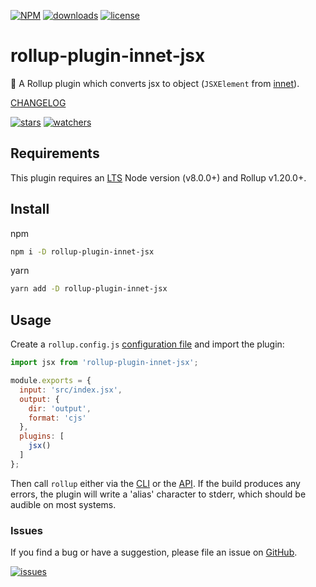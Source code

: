 [![NPM](https://img.shields.io/npm/v/rollup-plugin-innet-jsx.svg)](https://www.npmjs.com/package/rollup-plugin-innet-jsx)
[![downloads](https://img.shields.io/npm/dm/rollup-plugin-innet-jsx.svg)](https://www.npmtrends.com/rollup-plugin-innet-jsx)
[![license](https://img.shields.io/npm/l/rollup-plugin-innet-jsx)](https://github.com/d8corp/rollup-plugin-innet-jsx/blob/main/LICENSE)

# rollup-plugin-innet-jsx

🍣 A Rollup plugin which converts jsx to object (`JSXElement` from [innet](https://www.npmjs.com/package/innet)).

[CHANGELOG](https://github.com/d8corp/rollup-plugin-innet-jsx/blob/main/CHANGELOG.md)

[![stars](https://img.shields.io/github/stars/d8corp/rollup-plugin-innet-jsx?style=social)](https://github.com/d8corp/rollup-plugin-innet-jsx/stargazers)
[![watchers](https://img.shields.io/github/watchers/d8corp/rollup-plugin-innet-jsx?style=social)](https://github.com/d8corp/rollup-plugin-innet-jsx/watchers)

## Requirements

This plugin requires an [LTS](https://github.com/nodejs/Release) Node version (v8.0.0+) and Rollup v1.20.0+.

## Install

npm
```bash
npm i -D rollup-plugin-innet-jsx
```

yarn
```bash
yarn add -D rollup-plugin-innet-jsx
```

## Usage

Create a `rollup.config.js` [configuration file](https://www.rollupjs.org/guide/en/#configuration-files) and import the plugin:

```js
import jsx from 'rollup-plugin-innet-jsx';

module.exports = {
  input: 'src/index.jsx',
  output: {
    dir: 'output',
    format: 'cjs'
  },
  plugins: [
    jsx()
  ]
};
```

Then call `rollup` either via the [CLI](https://www.rollupjs.org/guide/en/#command-line-reference) or the [API](https://www.rollupjs.org/guide/en/#javascript-api). If the build produces any errors, the plugin will write a 'alias' character to stderr, which should be audible on most systems.

### Issues
If you find a bug or have a suggestion, please file an issue on [GitHub](https://github.com/d8corp/rollup-plugin-innet-jsx/issues).

[![issues](https://img.shields.io/github/issues-raw/d8corp/rollup-plugin-innet-jsx)](https://github.com/d8corp/rollup-plugin-innet-jsx/issues)
